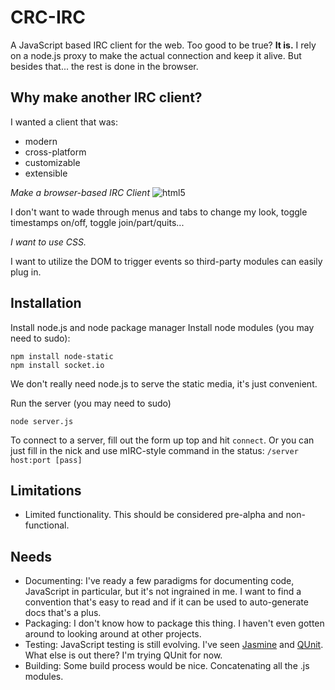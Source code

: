 CRC-IRC
=======

A JavaScript based IRC client for the web. Too good to be true? **It is.**
I rely on a node.js proxy to make the actual connection and keep it alive.
But besides that... the rest is done in the browser.

Why make another IRC client?
----------------------------
I wanted a client that was:

* modern
* cross-platform
* customizable
* extensible

*Make a browser-based IRC Client* ![html5](http://www.w3.org/html/logo/downloads/HTML5_Badge_32.png)

I don't want to wade through menus and tabs to change my look, toggle timestamps on/off, toggle join/part/quits...

*I want to use CSS.*

I want to utilize the DOM to trigger events so third-party modules can easily plug in.

Installation
------------
Install node.js and node package manager
Install node modules (you may need to sudo):

    npm install node-static
    npm install socket.io

We don't really need node.js to serve the static media, it's just convenient.

Run the server (you may need to sudo)

    node server.js

To connect to a server, fill out the form up top and hit `connect`.
Or you can just fill in the nick and use mIRC-style command in the status: `/server host:port [pass]`

Limitations
-----------

* Limited functionality. This should be considered pre-alpha and non-functional.

Needs
-----

* Documenting: I've ready a few paradigms for documenting code, JavaScript in particular, but it's not ingrained in me. I want to find a convention that's easy to read and if it can be used to auto-generate docs that's a plus.
* Packaging: I don't know how to package this thing. I haven't even gotten around to looking around at other projects.
* Testing: JavaScript testing is still evolving. I've seen [Jasmine](http://pivotal.github.com/jasmine/) and [QUnit](http://docs.jquery.com/Qunit). What else is out there? I'm trying QUnit for now.
* Building: Some build process would be nice. Concatenating all the .js modules.
